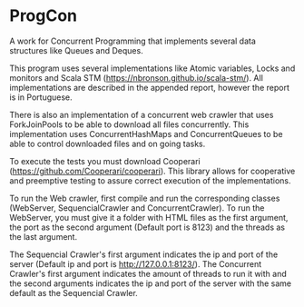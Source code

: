 # ProgCon

A work for Concurrent Programming that implements several data structures like Queues and Deques.



This program uses several implementations like Atomic variables, Locks and monitors and Scala STM (https://nbronson.github.io/scala-stm/). All implementations are described in the appended report, however the report is in Portuguese.

There is also an implementation of a concurrent web crawler that uses ForkJoinPools to be able to download all files concurrently. This implementation uses ConcurrentHashMaps and ConcurrentQueues to be able to control downloaded files and on going tasks.

To execute the tests you must download Cooperari (https://github.com/Cooperari/cooperari). This library allows for cooperative and preemptive testing to assure correct execution of the implementations.

To run the Web crawler, first compile and run the corresponding classes (WebServer, SequencialCrawler and ConcurrentCrawler). To run the WebServer, you must give it a folder with HTML files as the first argument, the port as the second argument (Default port is 8123) and the threads as the last argument.

The Sequencial Crawler's first argument indicates the ip and port of the server (Default ip and port is http://127.0.0.1:8123/). The Concurrent Crawler's first argument indicates the amount of threads to run it with and the second arguments indicates the ip and port of the server with the same default as the Sequencial Crawler.
